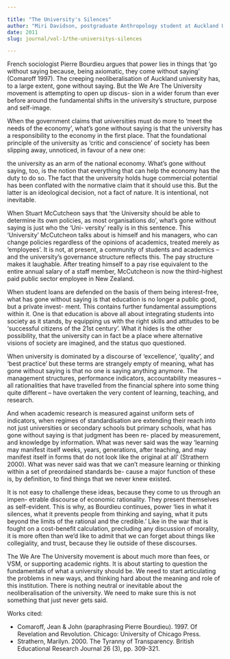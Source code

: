 ```yaml
---

title: "The University's Silences"
author: "Miri Davidson, postgraduate Anthropology student at Auckland University"
date: 2011
slug: journal/vol-1/the-universitys-silences

---
```


French sociologist Pierre Bourdieu argues that power lies in things that ‘go without saying because, being axiomatic, they come without saying’ (Comaroff 1997).
The creeping neoliberalisation of Auckland university has, to a large extent, gone without saying. But the We Are The University movement is attempting to open up discus- sion in a wider forum than ever before around the fundamental shifts in the university’s structure, purpose and self-image.

When the government claims that universities must do more to ‘meet the needs of the economy’, what’s gone without saying is that the university has a responsibility to the economy in the first place. That the foundational principle of the university as ‘critic and conscience’ of society has been slipping away, unnoticed, in favour of a new one:

the university as an arm of the national economy. What’s gone without saying, too, is the notion that everything that can help the economy has the duty to do so. The fact that the university holds huge commercial potential has been conflated with the normative claim that it should use this. But the latter is an ideological decision, not a fact of nature. It is intentional, not inevitable.

When Stuart McCutcheon says that ‘the University should be able to determine its own policies, as most organisations do’, what’s gone without saying is just who the ‘Uni- versity’ really is in this sentence. This ‘University’ McCutcheon talks about is himself and his managers, who can change policies regardless of the opinions of academics, treated merely as ‘employees’. It is not, at present, a community of students and academics – and the university’s governance structure reflects this. The pay structure makes it laughable. After treating himself to a pay rise equivalent to the entire annual salary of a staff member, McCutcheon is now the third-highest paid public sector employee in New Zealand.

When student loans are defended on the basis of them being interest-free, what has gone without saying is that education is no longer a public good, but a private invest- ment. This contains further fundamental assumptions within it. One is that education is above all about integrating students into society as it stands, by equipping us with the right skills and attitudes to be ‘successful citizens of the 21st century’. What it hides is the other possibility, that the university can in fact be a place where alternative visions of society are imagined, and the status quo questioned.

When university is dominated by a discourse of ‘excellence’, ‘quality’, and ‘best practice’ but these terms are strangely empty of meaning, what has gone without saying is that no one is saying anything anymore. The management structures, performance indicators, accountability measures – all rationalities that have travelled from the financial sphere into some thing quite different – have overtaken the very content of learning, teaching, and research.

And when academic research is measured against uniform sets of indicators, when regimes of standardisation are extending their reach into not just universities or secondary schools but primary schools, what has gone without saying is that judgment has been re- placed by measurement, and knowledge by information. What was never said was the way ‘learning may manifest itself weeks, years, generations, after teaching, and may manifest itself in forms that do not look like the original at all’ (Strathern 2000). What was never said was that we can’t measure learning or thinking within a set of preordained standards be- cause a major function of these is, by definition, to find things that we never knew existed.

It is not easy to challenge these ideas, because they come to us through an impen- etrable discourse of economic rationality. They present themselves as self-evident. This is why, as Bourdieu continues, power ‘lies in what it silences, what it prevents people from thinking and saying, what it puts beyond the limits of the rational and the credible.’ Like in the war that is fought on a cost-benefit calculation, precluding any discussion of morality, it is more often than we’d like to admit that we can forget about things like collegiality, and trust, because they lie outside of these discourses.

The We Are The University movement is about much more than fees, or VSM, or supporting academic rights. It is about starting to question the fundamentals of what a university should be. We need to start articulating the problems in new ways, and thinking hard about the meaning and role of this institution. There is nothing neutral or inevitable about the neoliberalisation of the university. We need to make sure this is not something that just never gets said.

Works cited:
- Comaroff, Jean & John (paraphrasing Pierre Bourdieu). 1997. Of Revelation and Revolution. Chicago: University of Chicago Press.
- Strathern, Marilyn. 2000. The Tyranny of Transparency. British Educational Research Journal 26 (3), pp. 309-321.